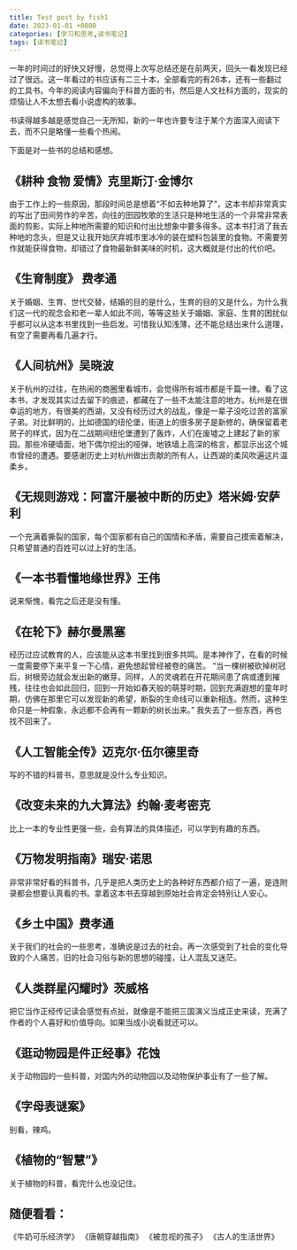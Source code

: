 ```yaml
---
title: Test post by fish1
date: 2023-01-01 +0800
categories: [学习和思考,读书笔记]
tags: [读书笔记]
---
```


一年的时间过的好快又好慢，总觉得上次写总结还是在前两天，回头一看发现已经过了很远。这一年看过的书应该有二三十本，全部看完的有26本，还有一些翻过的工具书。今年的阅读内容偏向于科普方面的书，然后是人文社科方面的，现实的烦恼让人不太想去看小说虚构的故事。

书读得越多越是感觉自己一无所知，新的一年也许要专注于某个方面深入阅读下去，而不只是略懂一些看个热闹。

下面是对一些书的总结和感想。

## 《耕种 食物 爱情》克里斯汀·金博尔

由于工作上的一些原因，那段时间总是想着“不如去种地算了”，这本书却非常真实的写出了田间劳作的辛苦，向往的田园牧歌的生活只是种地生活的一个非常非常表面的剪影，实际上种地所需要的知识和付出比想象中要多得多。这本书打消了我去种地的念头，但是又让我开始厌弃城市里冰冷的装在塑料包装里的食物。不需要劳作就能获得食物，却错过了食物最新鲜美味的时机，这大概就是付出的代价吧。

## 《生育制度》 费孝通
关于婚姻、生育、世代交替，结婚的目的是什么，生育的目的又是什么，为什么我们这一代的观念会和老一辈人如此不同，等等这些关于婚姻、家庭、生育的困扰似乎都可以从这本书里找到一些启发。可惜我认知浅薄，还不能总结出来什么道理，有空了需要再看几遍才行。

## 《人间杭州》吴晓波
关于杭州的过往，在热闹的商圈里看城市，会觉得所有城市都是千篇一律。看了这本书，才发现其实过去留下的痕迹，都藏在了一些不太能注意的地方。杭州是在很幸运的地方，有很美的西湖，又没有经历过大的战乱，像是一辈子没吃过苦的富家子弟。对比鲜明的，比如德国的纽伦堡，街道上的很多房子是新修的，确保留着老房子的样式，因为在二战期间纽伦堡遭到了轰炸，人们在废墟之上建起了新的家园。那些冷硬墙面，地下偶尔挖出的哑弹，地铁墙上高深的格言，都显示出这个城市曾经的遭遇。要感谢历史上对杭州做出贡献的所有人，让西湖的柔风吹遍这片温柔乡。

## 《无规则游戏：阿富汗屡被中断的历史》塔米姆·安萨利
一个充满着撕裂的国家，每个国家都有自己的国情和矛盾，需要自己摸索着解决，只希望普通的百姓可以过上好的生活。

## 《一本书看懂地缘世界》王伟
说来惭愧，看完之后还是没有懂。

## 《在轮下》赫尔曼黑塞
经历过应试教育的人，应该能从这本书里找到很多共鸣。是本神作了，在看的时候一度需要停下来平复一下心情，避免想起曾经被卷的痛苦。
“当一棵树被砍掉树冠后，树根旁边就会发出新的嫩芽。同样，人的灵魂若在开花期间患了病或遭到摧残，往往也会如此回归，回到一开始如春天般的萌芽时期，回到充满遐想的童年时期，仿佛在那里它可以发现新的希望，断裂的生命线可以重新相连。然而，这种生命只是一种假象，永远都不会再有一颗新的树长出来。”
我失去了一些东西，再也找不回来了。

## 《人工智能全传》迈克尔·伍尔德里奇
写的不错的科普书，意思就是没什么专业知识。

## 《改变未来的九大算法》约翰·麦考密克
比上一本的专业性更强一些，会有算法的具体描述，可以学到有趣的东西。

## 《万物发明指南》瑞安·诺思
非常非常好看的科普书，几乎是把人类历史上的各种好东西都介绍了一遍，是连附录都会想要认真看的书。拿着这本书去穿越到原始社会肯定会特别让人安心。

## 《乡土中国》费孝通
关于我们的社会的一些思考，准确说是过去的社会。再一次感受到了社会的变化导致的个人痛苦，旧的社会习俗与新的思想的碰撞，让人混乱又迷茫。

## 《人类群星闪耀时》茨威格
把它当作正经传记读会感觉有点扯，就像是不能把三国演义当成正史来读，充满了作者的个人喜好和价值导向。如果当成小说看就还可以。

## 《逛动物园是件正经事》花蚀
关于动物园的一些科普，对国内外的动物园以及动物保护事业有了一些了解。

## 《字母表谜案》
别看，辣鸡。

## 《植物的“智慧”》
关于植物的科普，看完什么也没记住。

## 随便看看：
《牛奶可乐经济学》
《唐朝穿越指南》
《被忽视的孩子》
《古人的生活世界》